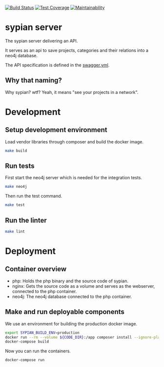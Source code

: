 [![Build Status](https://travis-ci.org/sypian/server.svg?branch=master)](https://travis-ci.org/sypian/server) [![Test Coverage](https://api.codeclimate.com/v1/badges/db835095d9524974f421/test_coverage)](https://codeclimate.com/github/sypian/server/test_coverage) [![Maintainability](https://api.codeclimate.com/v1/badges/db835095d9524974f421/maintainability)](https://codeclimate.com/github/sypian/server/maintainability)

# sypian server

The sypian server delivering an API.

It serves as an api to save projects, categories and their relations into a neo4j database.

The API specification is defined in the [swagger.yml](swagger.yml).

## Why that naming?

Why sypian? wtf? Yeah, it means "see your projects in a network".

# Development

## Setup development environment

Load vendor libraries through composer and build the docker image.

```bash
make build
```

## Run tests

First start the neo4j server which is needed for the integration tests.

```bash
make neo4j
```

Then run the test command.

```bash
make test
```
## Run the linter

```bash
make lint
```

# Deployment

## Container overview

- php: Holds the php binary and the source code of sypian.
- nginx: Gets the source code as a volume and serves as the webserver, connected to the php container.
- neo4j: The neo4j database connected to the php container.

## Make and run deployable components

We use an environment for building the production docker image.

```bash
export SYPIAN_BUILD_ENV=production
docker run --rm --volume ${CODE_DIR}:/app composer install --ignore-platform-reqs
docker-compose build
```

Now you can run the containers.

```bash
docker-compose run
```
